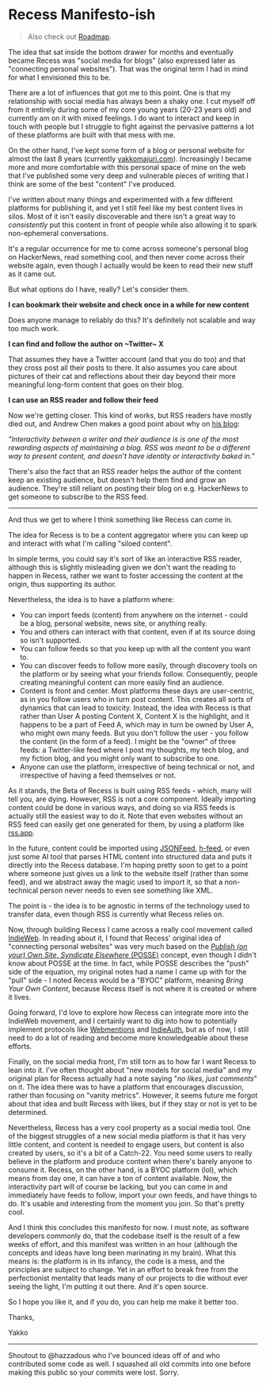 # Recess Manifesto-ish

> Also check out [Roadmap](roadmap.md).

The idea that sat inside the bottom drawer for months and eventually became Recess was "social media for blogs" (also expressed later as "connecting personal websites"). That was the original term I had in mind for what I envisioned this to be.

There are a lot of influences that got me to this point. One is that my relationship with social media has always been a shaky one. I cut myself off from it entirely during some of my core young years (20-23 years old) and currently am on it with mixed feelings. I do want to interact and keep in touch with people but I struggle to fight against the pervasive patterns a lot of these platforms are built with that mess with me. 

On the other hand, I've kept some form of a blog or personal website for almost the last 8 years (currently [yakkomajuri.com](https://yakkomajuri.com)). Increasingly I became more and more comfortable with this personal space of mine on the web that I've published some very deep and vulnerable pieces of writing that I think are some of the best "content" I've produced. 

I've written about many things and experimented with a few different platforms for publishing it, and yet I still feel like my best content lives in silos. Most of it isn't easily discoverable and there isn't a great way to _consistently_ put this content in front of people while also allowing it to spark non-ephemeral conversations.

It's a regular occurrence for me to come across someone's personal blog on HackerNews, read something cool, and then never come across their website again, even though I actually would be keen to read their new stuff as it came out. 

But what options do I have, really? Let's consider them.

**I can bookmark their website and check once in a while for new content**

Does anyone manage to reliably do this? It's definitely not scalable and way too much work.

**I can find and follow the author on ~Twitter~ X**

That assumes they have a Twitter account (and that you do too) and that they cross post all their posts to there. It also assumes you care about pictures of their cat and reflections about their day beyond their more meaningful long-form content that goes on their blog.

**I can use an RSS reader and follow their feed**

Now we're getting closer. This kind of works, but RSS readers have mostly died out, and Andrew Chen makes a good point about why on [his blog](https://andrewchen.com/the-death-of-rss-in-a-single-graph/):

_"Interactivity between a writer and their audience is is one of the most rewarding aspects of maintaining a blog. RSS was meant to be a different way to present content, and doesn’t have identity or interactivity baked in."_

There's also the fact that an RSS reader helps the author of the content keep an existing audience, but doesn't help them find and grow an audience. They're still reliant on posting their blog on e.g. HackerNews to get someone to subscribe to the RSS feed.

------

And thus we get to where I think something like Recess can come in. 

The idea for Recess is to be a content aggregator where you can keep up and interact with what I'm calling "siloed content".

In simple terms, you could say it's sort of like an interactive RSS reader, although this is slightly misleading given we don't want the reading to happen in Recess, rather we want to foster accessing the content at the origin, thus supporting its author.

Nevertheless, the idea is to have a platform where:

- You can import feeds (content) from anywhere on the internet - could be a blog, personal website, news site, or anything really.
- You and others can interact with that content, even if at its source doing so isn't supported.
- You can follow feeds so that you keep up with all the content you want to.
- You can discover feeds to follow more easily, through discovery tools on the platform or by seeing what your friends follow. Consequently, people creating meaningful content can more easily find an audience.
- Content is front and center. Most platforms these days are user-centric, as in you follow users who in turn post content. This creates all sorts of dynamics that can lead to toxicity. Instead, the idea with Recess is that rather than User A posting Content X, Content X is the highlight, and it happens to be a part of Feed A, which may in turn be owned by User A, who might own many feeds. But you don't follow the user - you follow the content (in the form of a feed). I might be the "owner" of three feeds: a Twitter-like feed where I post my thoughts, my tech blog, and my fiction blog, and you might only want to subscribe to one.
- Anyone can use the platform, irrespective of being technical or not, and irrespective of having a feed themselves or not.

As it stands, the Beta of Recess is built using RSS feeds - which, many will tell you, are dying. However, RSS is not a core component. Ideally importing content could be done in various ways, and doing so via RSS feeds is actually still the easiest way to do it. Note that even websites without an RSS feed can easily get one generated for them, by using a platform like [rss.app](https://rss.app/).

In the future, content could be imported using [JSONFeed](https://www.jsonfeed.org/), [h-feed](https://indieweb.org/h-feed), or even just some AI tool that parses HTML content into structured data and puts it directly into the Recess database. I'm hoping pretty soon to get to a point where someone just gives us a link to the website itself (rather than some feed), and we abstract away the magic used to import it, so that a non-technical person never needs to even see something like XML.

The point is - the idea is to be agnostic in terms of the technology used to transfer data, even though RSS is currently what Recess relies on.

Now, through building Recess I came across a really cool movement called [IndieWeb](https://indieweb.org/). In reading about it, I found that Recess' original idea of "connecting personal websites" was very much based on the [_Publish (on your) Own Site, Syndicate Elsewhere_ (POSSE)](https://indieweb.org/POSSE) concept, even though I didn't know about POSSE at the time. In fact, while POSSE describes the "push" side of the equation, my original notes had a name I came up with for the "pull" side - I noted Recess would be a "BYOC" platform, meaning _Bring Your Own Content_, because Recess itself is not where it is created or where it lives.

Going forward, I'd love to explore how Recess can integrate more into the IndieWeb movement, and I certainly want to dig into how to potentially implement protocols like [Webmentions](https://indieweb.org/Webmention) and [IndieAuth](https://indieweb.org/IndieAuth), but as of now, I still need to do a lot of reading and become more knowledgeable about these efforts.

Finally, on the social media front, I'm still torn as to how far I want Recess to lean into it. I've often thought about "new models for social media" and my original plan for Recess actually had a note saying "_no likes, just comments_" on it. The idea there was to have a platform that encourages discussion, rather than focusing on "vanity metrics". However, it seems future me forgot about that idea and built Recess with likes, but if they stay or not is yet to be determined. 

Nevertheless, Recess has a very cool property as a social media tool. One of the biggest struggles of a new social media platform is that it has very little content, and content is needed to engage users, but content is also created by users, so it's a bit of a Catch-22. You need some users to really believe in the platform and produce content when there's barely anyone to consume it. Recess, on the other hand, is a BYOC platform (lol), which means from day one, it can have a ton of content available. Now, the interactivity part will of course be lacking, but you can come in and immediately have feeds to follow, import your own feeds, and have things to do. It's usable and interesting from the moment you join. So that's pretty cool.

And I think this concludes this manifesto for now. I must note, as software developers commonly do, that the codebase itself is the result of a few weeks of effort, and this manifest was written in an hour (although the concepts and ideas have long been marinating in my brain). What this means is: the platform is in its infancy, the code is a mess, and the principles are subject to change. Yet in an effort to break free from the perfectionist mentality that leads many of our projects to die without ever seeing the light, I'm putting it out there. And it's open source.

So I hope you like it, and if you do, you can help me make it better too.

Thanks,

Yakko

------

Shoutout to @hazzadous who I've bounced ideas off of and who contributed some code as well. I squashed all old commits into one before making this public so your commits were lost. Sorry.